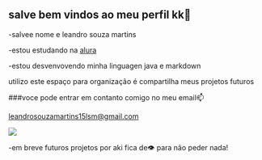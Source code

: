 ## salve bem vindos ao meu perfil kk🖤
-salvee nome e leandro souza martins

-estou estudando na [alura](https://alura.com.br)

-estou desvenvovendo minha linguagen java e markdown

utilizo este espaço para organização é compartilha meus projetos futuros

###voce pode entrar em contanto comigo no meu email📫

leandrosouzamartins15lsm@gmail.com

![](https://media1.tenor.com/m/3wen1lf5mK8AAAAC/dragon-ball-z-goku.gif)

-em breve futuros projetos por aki fica de👁️ para não peder nada!
